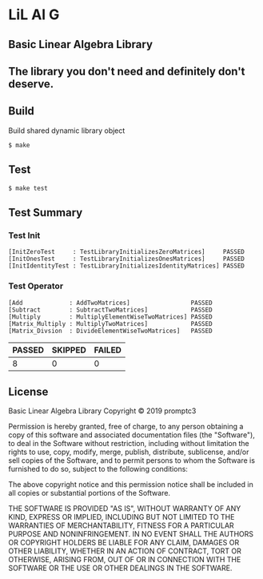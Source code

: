 # LiL Al G

## Basic Linear Algebra Library
The library you don't need and definitely don't deserve.
-----------------------------

## Build
Build shared dynamic library object
```
$ make
```

## Test
```
$ make test
```

## Test Summary

### Test Init
```
[InitZeroTest     : TestLibraryInitializesZeroMatrices]     PASSED
[InitOnesTest     : TestLibraryInitializesOnesMatrices]     PASSED
[InitIdentityTest : TestLibraryInitializesIdentityMatrices] PASSED
```
### Test Operator
```
[Add             : AddTwoMatrices]                 PASSED
[Subtract        : SubtractTwoMatrices]            PASSED
[Multiply        : MultiplyElementWiseTwoMatrices] PASSED
[Matrix_Multiply : MultiplyTwoMatrices]            PASSED
[Matrix_Divsion  : DivideElementWiseTwoMatrices]   PASSED
```

|  PASSED  |  SKIPPED  |  FAILED  |
|----------|-----------|----------|
|  8       |  0        |  0       |

## License
Basic Linear Algebra Library
Copyright © 2019 promptc3

Permission is hereby granted, free of charge, to any person obtaining
a copy of this software and associated documentation files (the "Software"),
to deal in the Software without restriction, including without limitation
the rights to use, copy, modify, merge, publish, distribute, sublicense,
and/or sell copies of the Software, and to permit persons to whom the
Software is furnished to do so, subject to the following conditions:

The above copyright notice and this permission notice shall be included
in all copies or substantial portions of the Software.

THE SOFTWARE IS PROVIDED "AS IS", WITHOUT WARRANTY OF ANY KIND,
EXPRESS OR IMPLIED, INCLUDING BUT NOT LIMITED TO THE WARRANTIES
OF MERCHANTABILITY, FITNESS FOR A PARTICULAR PURPOSE AND NONINFRINGEMENT.
IN NO EVENT SHALL THE AUTHORS OR COPYRIGHT HOLDERS BE LIABLE FOR ANY CLAIM,
DAMAGES OR OTHER LIABILITY, WHETHER IN AN ACTION OF CONTRACT,
TORT OR OTHERWISE, ARISING FROM, OUT OF OR IN CONNECTION WITH THE SOFTWARE
OR THE USE OR OTHER DEALINGS IN THE SOFTWARE.
